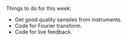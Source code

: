 Things to do for this week:

- Get good quality samples from instruments.
- Code for Fourier transform.
- Code for live feedback.
